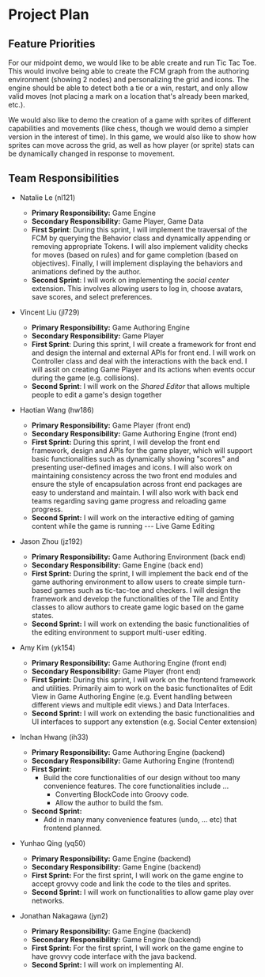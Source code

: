 # Project Plan

## Feature Priorities

For our midpoint demo, we would like to be able create and run Tic Tac Toe. This would involve being able to create the FCM graph from the authoring environment (showing 2 nodes) and personalizing the grid and icons. The engine should be able to detect both a tie or a win, restart, and only allow valid moves (not placing a mark on a location that's already been marked, etc.). 

We would also like to demo the creation of a game with sprites of different capabilities and movements (like chess, though we would demo a simpler version in the interest of time). In this game, we would also like to show how sprites can move across the grid, as well as how player (or sprite) stats can be dynamically changed in response to movement.

## Team Responsibilities 

* Natalie Le (nl121)
    * **Primary Responsibility:** Game Engine
    * **Secondary Responsibility:** Game Player, Game Data
    * **First Sprint**: During this sprint, I will implement the traversal of the FCM by querying the Behavior class and dynamically appending or removing appropriate Tokens. I will also implement validity checks for moves (based on rules) and for game completion (based on objectives). Finally, I will implement displaying the behaviors and animations defined by the author. 
    * **Second Sprint**: I will work on implementing the *social center* extension. This involves allowing users to log in, choose avatars, save scores, and select preferences.

* Vincent Liu (jl729)
    * **Primary Responsibility:** Game Authoring Engine
    * **Secondary Responsibility:** Game Player
    * **First Sprint**: During this sprint, I will create a framework for front end and design the internal and external APIs for front end. I will work on Controller class and deal with the interactions with the back end. I will assit on creating Game Player and its actions when events occur during the game (e.g. collisions).
    * **Second Sprint**: I will work on the _Shared Editor_ that allows multiple people to edit a game's design together

* Haotian Wang (hw186)
    * **Primary Responsibility:** Game Player (front end)
    * **Secondary Responsibility:** Game Authoring Engine (front end)
    * **First Sprint:** During this sprint, I will develop the front end framework, design and APIs for the game player, which will support basic functionalities such as dynamically showing "scores" and presenting user-defined images and icons. I will also work on maintaining consistency across the two front end modules and ensure the style of encapsulation across front end packages are easy to understand and maintain. I will also work with back end teams regarding saving game progress and reloading game progress.
    * **Second Sprint:** I will work on the interactive editing of gaming content while the game is running --- Live Game Editing

* Jason Zhou (jz192)
    * **Primary Responsibility:** Game Authoring Environment (back end)
    * **Secondary Responsibility:** Game Engine (back end)
    * **First Sprint:** During the sprint, I will implement the back end of the game authoring environment to allow users to create simple turn-based games such as tic-tac-toe and checkers. I will design the framework and develop the functionalities of the Tile and Entity classes to allow authors to create game logic based on the game states.
    * **Second Sprint:** I will work on extending the basic functionalities of the editing environment to support multi-user editing.
    
* Amy Kim (yk154)
    * **Primary Responsibility:** Game Authoring Engine (front end)
    *  **Secondary Responsibility:** Game Player (front end)
    *  **First Sprint:** During this sprint, I will work on the frontend framework and utilities. Primarily aim to work on the basic functionalites of Edit View in Game Authoring Engine (e.g. Event handling between different views and multiple edit views.) and Data Interfaces.
    *  **Second Sprint:** I will work on extending the basic functionalities and UI interfaces to support any extenstion (e.g. Social Center extension)

* Inchan Hwang (ih33)

    * **Primary Responsibility:** Game Authoring Engine (backend)
    * **Secondary Responsibility:** Game Authoring Engine (frontend)
    * **First Sprint:**
        * Build the core functionalities of our design without too many convenience features. The core functionalities include ...
            * Converting BlockCode into Groovy code.
            * Allow the author to build the fsm. 
    * **Second Sprint:**
        * Add in many many convenience features (undo, ... etc) that frontend planned.

* Yunhao Qing (yq50)
    * **Primary Responsibility:** Game Engine (backend)
    * **Secondary Responsibility:** Game Engine (backend)
    * **First Sprint:** For the first sprint, I will work on the game engine to accept grovvy code and link the code to the tiles and sprites.
    * **Second Sprint:** I will work on functionalities to allow game play over networks.

* Jonathan Nakagawa (jyn2)
    * **Primary Responsibility:** Game Engine (backend)
    * **Secondary Responsibility:** Game Engine (backend)
    * **First Sprint:** For the first sprint, I will work on the game engine to have grovvy code interface with the java backend.
    * **Second Sprint:** I will work on implementing AI.